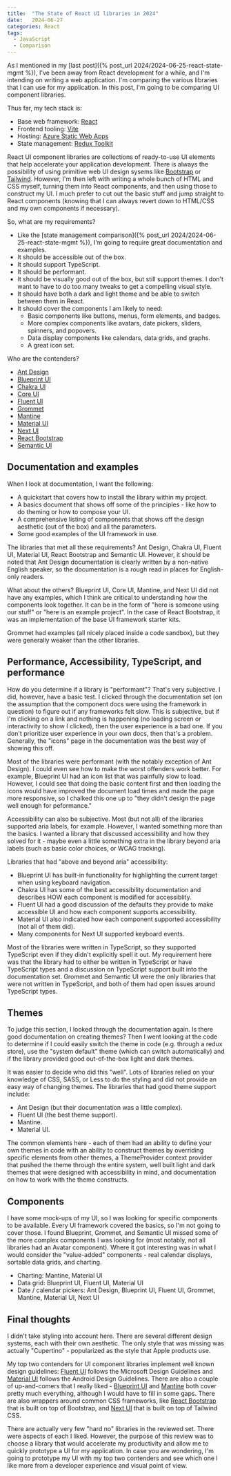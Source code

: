 ```yaml
---
title:  "The State of React UI libraries in 2024"
date:   2024-06-27
categories: React
tags:
  - JavaScript
  - Comparison
---
```


As I mentioned in my [last post]({% post_url 2024/2024-06-25-react-state-mgmt %}), I've been away from React development for a while, and I'm intending on writing a web application. I'm comparing the various libraries that I can use for my application.  In this post, I'm going to be comparing UI component libraries.

Thus far, my tech stack is:

* Base web framework: [React](https://react.dev)
* Frontend tooling: [Vite](https://vitejs.dev)
* Hosting: [Azure Static Web Apps](https://aka.ms/swa)
* State management: [Redux Toolkit](https://redux-toolkit.js.org)

React UI component libraries are collections of ready-to-use UI elements that help accelerate your application development. There is always the possibility of using primitive web UI design sysems like [Bootstrap](https://getbootstrap.com/) or [Tailwind](https://tailwindcss.com/).  However, I'm then left with writing a whole bunch of HTML and CSS myself, turning them into React components, and then using those to construct my UI.  I much prefer to cut out the basic stuff and jump straight to React components (knowing that I can always revert down to HTML/CSS and my own components if necessary).

So, what are my requirements?

* Like the [state management comparison]({% post_url 2024/2024-06-25-react-state-mgmt %}), I'm going to require great documentation and examples.
* It should be accessible out of the box.
* It should support TypeScript.
* It should be performant.
* It should be visually good out of the box, but still support themes.  I don't want to have to do too many tweaks to get a compelling visual style.
* It should have both a dark and light theme and be able to switch between them in React.
* It should cover the components I am likely to need:
  * Basic components like buttons, menus, form elements, and badges.
  * More complex components like avatars, date pickers, sliders, spinners, and popovers.
  * Data display components like calendars, data grids, and graphs.
  * A great icon set.

Who are the contenders?

* [Ant Design](https://ant.design)
* [Blueprint UI](https://blueprintjs.com/)
* [Chakra UI](https://chakra-ui.com)
* [Core UI](https://coreui.io/react/)
* [Fluent UI](https://react.fluentui.dev)
* [Grommet](https://v2.grommet.io/)
* [Mantine](https://mantine.dev/)
* [Material UI](https://mui.com)
* [Next UI](https://nextui.org/)
* [React Bootstrap](https://react-bootstrap.netlify.app/)
* [Semantic UI](https://react.semantic-ui.com/)

## Documentation and examples

When I look at documentation, I want the following:

* A quickstart that covers how to install the library within my project.
* A basics document that shows off some of the principles - like how to do theming or how to compose your UI.
* A comprehensive listing of components that shows off the design aesthetic (out of the box) and all the parameters.
* Some good examples of the UI framework in use.

The libraries that met all these requirements?  Ant Design, Chakra UI, Fluent UI, Material UI, React Bootstrap and Semantic UI.  However, it should be noted that Ant Design documentation is clearly written by a non-native English speaker, so the documentation is a rough read in places for English-only readers.

What about the others?  Blueprint UI, Core UI, Mantine, and Next UI did not have any examples, which I think are critical to understanding how the components look together. It can be in the form of "here is someone using our stuff" or "here is an example project".  In the case of React Bootstrap, it was an implementation of the base UI framework starter kits.

Grommet had examples (all nicely placed inside a code sandbox), but they were generally weaker than the other libraries.

## Performance, Accessibility, TypeScript, and performance

How do you determine if a library is "performant"?  That's very subjective.  I did, however, have a basic test.  I clicked through the documentation set (on the assumption that the component docs were using the framework in question) to figure out if any frameworks felt slow.  This is subjective, but if I'm clicking on a link and nothing is happening (no loading screen or interactivity to show I clicked), then the user experience is a bad one.  If you don't prioritize user experience in your own docs, then that's a problem.  Generally, the "icons" page in the documentation was the best way of showing this off.

Most of the libraries were performant (with the notably exception of Ant Design).  I could even see how to make the worst offenders work better.  For example, Blueprint UI had an icon list that was painfully slow to load.  However, I could see that doing the basic content first and then loading the icons would have improved the document load times and made the page more responsive, so I chalked this one up to "they didn't design the page well enough for peformance."

Accessibility can also be subjective.  Most (but not all) of the libraries supported aria labels, for example.  However, I wanted something more than the basics.  I wanted a library that discussed accessibility and how they solved for it - maybe even a little something extra in the library beyond aria labels (such as basic color choices, or WCAG tracking).

Libraries that had "above and beyond aria" accessibility:

* Blueprint UI has built-in functionality for highlighting the current target when using keyboard navigation.
* Chakra UI has some of the best accessibility documentation and describes HOW each component is modified for accessiblity.
* Fluent UI had a good discussion of the defaults they provide to make accessible UI and how each component supports accessibility.
* Material UI also indicated how each component supported accessibility (not all of them did).
* Many components for Next UI supported keyboard events.

Most of the libraries were written in TypeScript, so they supported TypeScript even if they didn't explicitly spell it out.  My requirement here was that the library had to either be written in TypeScript or have TypeScript types and a discussion on TypeScript support built into the documentation set.  Grommet and Semantic UI were the only libraries that were not written in TypeScript, and both of them had open issues around TypeScript types.

## Themes

To judge this section, I looked through the documentation again.  Is there good documentation on creating themes? Then I went looking at the code to determine if I could easily switch the theme in code (e.g. through a redux store), use the "system default" theme (which can switch automatically) and if the library provided good out-of-the-box light and dark themes.

It was easier to decide who did this "well".  Lots of libraries relied on your knowledge of CSS, SASS, or Less to do the styling and did not provide an easy way of changing themes.  The libraries that had good theme support include:

* Ant Design (but their documentation was a little complex).
* Fluent UI (the best theme support).
* Mantine.
* Material UI.

The common elements here - each of them had an ability to define your own themes in code with an ability to construct themes by overriding specific elements from other themes, a ThemeProvider context provider that pushed the theme through the entire system, well built light and dark themes that were designed with accessibility in mind, and documentation on how to work with the theme constructs.

## Components

I have some mock-ups of my UI, so I was looking for specific components to be available.  Every UI framework covered the basics, so I'm not going to cover those.  I found Blueprint, Grommet, and Semantic UI missed some of the more complex components I was looking for (most notably, not all libraries had an Avatar component).  Where it got interesting was in what I would consider the "value-added" components - real calendar displays, sortable data grids, and charting.

* Charting: Mantine, Material UI
* Data grid: Blueprint UI, Fluent UI, Material UI
* Date / calendar pickers: Ant Design, Blueprint UI, Fluent UI, Grommet, Mantine, Material UI, Next UI

## Final thoughts

I didn't take styling into account here.  There are several different design systems, each with their own aesthetic.  The only style that was missing was actually "Cupertino" - popularized as the style that Apple products use.  

My top two contenders for UI component libraries implement well known design guidelines: [Fluent UI](https://react.fluentui.dev) follows the Microsoft Design Guidelines and [Material UI](https://mui.com/) follows the Android Design Guidelines.  There are also a couple of up-and-comers that I really liked - [Blueprint UI](https://blueprintjs.com/) and [Mantine](https://mantine.dev/) both cover pretty much everything, although I would have to fill in some gaps.  There are also wrappers around common CSS frameworks, like [React Bootstrap](https://react-bootstrap.netlify.app/) that is built on top of Bootstrap, and [Next UI](https://nextui.org/docs/guide/introduction) that is built on top of Tailwind CSS.

There are actually very few "hard no" libraries in the reviewed set.  There were aspects of each I liked.  However, the purpose of this review was to choose a library that would accelerate my productivity and allow me to quickly prototype a UI for my application.  In case you are wondering, I'm going to prototype my UI with my top two contenders and see which one I like more from a developer experience and visual point of view.
